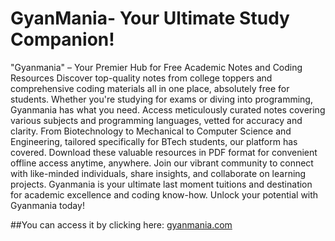 # GyanMania- Your Ultimate Study Companion!
"Gyanmania" – Your Premier Hub for Free Academic Notes and Coding Resources
Discover top-quality notes from college toppers and comprehensive coding materials all in one place, absolutely free for students. Whether you're studying for exams or diving into programming, Gyanmania has what you need.
Access meticulously curated notes covering various subjects and programming languages, vetted for accuracy and clarity. From Biotechnology to Mechanical to Computer Science and Engineering, tailored specifically for BTech students, our platform has covered.
Download these valuable resources in PDF format for convenient offline access anytime, anywhere.
Join our vibrant community to connect with like-minded individuals, share insights, and collaborate on learning projects. Gyanmania is your ultimate last moment tuitions and destination for academic excellence and coding know-how. Unlock your potential with Gyanmania today!

##You can access it by clicking here: 
[gyanmania.com]([url](https://gyanmania.in/))
